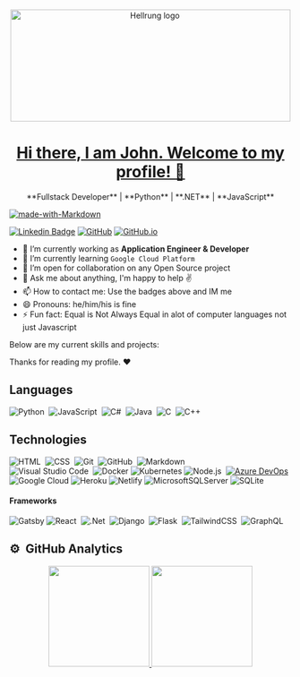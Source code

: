 <!-- PROJECT LOGO -->
<br />
<p align="center">
  <a href="https://github.com/Hellrungj">
    <img src="https://user-images.githubusercontent.com/8736564/134118128-06c9d693-80df-4237-ab34-928ae30aada4.png" alt="Hellrung logo" width="500" height="200">
    <h1 align="center">
      Hi there, I am John. Welcome to my profile! 👋 
    </h1>
  </a>
</p>




<p align="center">
**Fullstack Developer** | **Python** | **.NET** | **JavaScript**
</p>

[![made-with-Markdown](https://img.shields.io/badge/Made%20with-Markdown-1f425f.svg)](http://commonmark.org)

[![Linkedin Badge](https://img.shields.io/badge/-LinkedIn-blue?style=flat-square&logo=Linkedin&logoColor=white&link=https://www.linkedin.com/in/johnjameshellrung/)](https://www.linkedin.com/in/johnjameshellrung/)
[![GitHub](https://img.shields.io/badge/-GitHub-black?style=flat-square&logo=github&link=https://github.com/Hellrungj)](https://github.com/Hellrungj) 
[![GitHub.io](https://img.shields.io/badge/-GitHub.io-black?style=flat-square&logo=google-chrome&link=https://hellrungj.github.io)](https://hellrungj.github.io/) 

- 🔭 I’m currently working as **Application Engineer & Developer**
- 🌱 I’m currently learning `Google Cloud Platform`
- 👯 I’m open for collaboration on any Open Source project 
- 💬 Ask me about anything, I'm happy to help ✌️
- 📫 How to contact me: Use the badges above and IM me
- 😄 Pronouns: he/him/his is fine
- ⚡ Fun fact: Equal is Not Always Equal in alot of computer languages not just Javascript 

Below are my current skills and projects:

Thanks for reading my profile. ❤️

## Languages

![Python](https://img.shields.io/badge/-Python-05122A?style=flat&logo=python)&nbsp;
![JavaScript](https://img.shields.io/badge/-JavaScript-05122A?style=flat&logo=javascript)&nbsp;
![C#](https://img.shields.io/badge/c%23-05122A?style=flat&logo=c-sharp&logoColor=white)&nbsp;
![Java](https://img.shields.io/badge/-Java-05122A?style=flat&logo=Java&logoColor=FFA518)&nbsp;
![C](https://img.shields.io/badge/-C-05122A?style=flat&logo=C&logoColor=A8B9CC)&nbsp;
![C++](https://img.shields.io/badge/-C++-05122A?style=flat&logo=C%2B%2B&logoColor=00599C)&nbsp;

## Technologies

![HTML](https://img.shields.io/badge/-HTML-05122A?style=flat&logo=HTML5)&nbsp;
![CSS](https://img.shields.io/badge/-CSS-05122A?style=flat&logo=CSS3&logoColor=1572B6)&nbsp;
![Git](https://img.shields.io/badge/-Git-05122A?style=flat&logo=git)&nbsp;
![GitHub](https://img.shields.io/badge/-GitHub-05122A?style=flat&logo=github)&nbsp;
![Markdown](https://img.shields.io/badge/-Markdown-05122A?style=flat&logo=markdown)\
![Visual Studio Code](https://img.shields.io/badge/-Visual%20Studio%20Code-05122A?style=flat&logo=visual-studio-code&logoColor=007ACC)&nbsp;
![Docker](https://img.shields.io/badge/-Docker-000?&logo=Docker)
![Kubernetes](https://img.shields.io/badge/-Kubernetes-000?&logo=Kubernetes)
![Node.js](https://img.shields.io/badge/-Node.js-05122A?style=flat&logo=node.js)&nbsp;
[![Azure DevOps](https://img.shields.io/badge/-Azure%20DevOps-0175C2?style=flat-square&logo=azureDevops&link=https://github.com/kkoziarski)](https://github.com/kkoziarski) 
![Google Cloud](https://img.shields.io/badge/GoogleCloud-%234285F4.svg?style=flat&logo=google-cloud&logoColor=white)
![Heroku](https://img.shields.io/badge/heroku-%23430098.svg?style=flat&logo=heroku&logoColor=white)
![Netlify](https://img.shields.io/badge/netlify-%23000000.svg?style=flat&logo=netlify&logoColor=#00C7B7)
![MicrosoftSQLServer](https://img.shields.io/badge/Microsoft%20SQL%20Sever-CC2927?style=flat&logo=microsoft%20sql%20server&logoColor=white)
![SQLite](https://img.shields.io/badge/sqlite-%2307405e.svg?style=flat&logo=sqlite&logoColor=white)

#### Frameworks

![Gatsby](https://img.shields.io/badge/-Gatsby-%23663399?&logo=Gatsby)
![React](https://img.shields.io/badge/-React-05122A?style=flat&logo=react)&nbsp;
![.Net](https://img.shields.io/badge/.NET-5C2D91?style=flat&logo=.net&logoColor=white)&nbsp;
![Django](https://img.shields.io/badge/-Django-%23092E20?style=flat&logo=django&logoColor=white)&nbsp;
![Flask](https://img.shields.io/badge/-Flask-05122A?style=flat&logo=flask)&nbsp;
![TailwindCSS](https://img.shields.io/badge/-tailwindcss-white?style=flat&logo=tailwind-css)&nbsp;
![GraphQL](https://img.shields.io/badge/-GraphQL-E10098?style=flat&logo=graphql)&nbsp;


## ⚙️ &nbsp;GitHub Analytics

<p align="center">
  <a href="https://github.com/Hellrungj/">
    <img height="180em" src="https://github-readme-stats-eight-theta.vercel.app/api?username=Hellrungj&show_icons=true&theme=algolia&include_all_commits=true&count_private=true"/>
  <a>
    <img height="180em" src="https://github-readme-streak-stats.herokuapp.com/?user=Naereen&theme=blue-green"/>
  </a>
</p>
